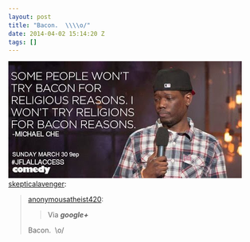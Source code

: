 ```yaml
---
layout: post
title: "Bacon.  \\\\o/"
date: 2014-04-02 15:14:20 Z
tags: []
---
```

![](/media/2014/04/81490955033.jpg)
[skepticalavenger](http://skepticalavenger.tumblr.com/post/81485535081/anonymousatheist420-via-google-bacon-o):

> [anonymousatheist420](http://anonymousatheist420.tumblr.com/post/81452207476/via-google):
> 
> > Via _**google+**_
> 
> Bacon.  \\o/
